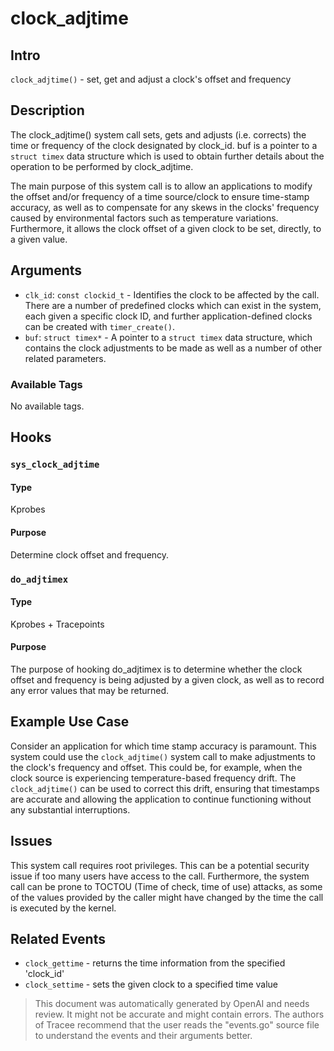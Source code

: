 
# clock_adjtime

## Intro
`clock_adjtime()` - set, get and adjust a clock's offset and frequency

## Description
The clock_adjtime() system call sets, gets and adjusts (i.e. corrects) the time or frequency of the clock designated by clock_id. buf is a pointer to a `struct timex` data structure which is used to obtain further details about the operation to be performed by clock_adjtime.

The main purpose of this system call is to allow an applications to modify the offset and/or frequency of a time source/clock to ensure time-stamp accuracy, as well as to compensate for any skews in the clocks' frequency caused by environmental factors such as temperature variations. Furthermore, it allows the clock offset of a given clock to be set, directly, to a given value.

## Arguments
* `clk_id`: `const clockid_t` - Identifies the clock to be affected by the call. There are a number of predefined clocks which can exist in the system, each given a specific clock ID, and further application-defined clocks can be created with `timer_create()`. 
* `buf`: `struct timex*` - A pointer to a `struct timex` data structure, which contains the clock adjustments to be made as well as a number of other related parameters.

### Available Tags
No available tags.

## Hooks
### `sys_clock_adjtime`
#### Type
Kprobes
#### Purpose
Determine clock offset and frequency.

### `do_adjtimex`
#### Type
Kprobes + Tracepoints
#### Purpose
The purpose of hooking do_adjtimex is to determine whether the clock offset and frequency is being adjusted by a given clock, as well as to record any error values that may be returned.

## Example Use Case
Consider an application for which time stamp accuracy is paramount. This system could use the `clock_adjtime()` system call to make adjustments to the clock's frequency and offset. This could be, for example, when the clock source is experiencing temperature-based frequency drift. The `clock_adjtime()` can be used to correct this drift, ensuring that timestamps are accurate and allowing the application to continue functioning without any substantial interruptions.

## Issues
This system call requires root privileges. This can be a potential security issue if too many users have access to the call. Furthermore, the system call can be prone to TOCTOU (Time of check, time of use) attacks, as some of the values provided by the caller might have changed by the time the call is executed by the kernel.

## Related Events
* `clock_gettime` - returns the time information from the specified 'clock_id'
* `clock_settime` - sets the given clock to a specified time value

> This document was automatically generated by OpenAI and needs review. It might
> not be accurate and might contain errors. The authors of Tracee recommend that
> the user reads the "events.go" source file to understand the events and their
> arguments better.
